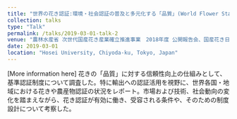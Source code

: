 ```yaml
---
title: "世界の花き認証:環境・社会認証の普及と多元化する「品質」(World Flower Standards, MPS Japan)"
collection: talks
type: "Talk"
permalink: /talks/2019-03-01-talk-2
venue: "農林水産省 次世代国産花き産業確立推進事業　2018年度 公開報告会、国産花き日持ち性向上推進協議会 (Conference presentation, Vase life improvement project for Japanese flowers, funded by the Ministry of Agriculture, Forestry and Fisheries, Japan, Next Generation Domestic Flower Industry Promotion Project)"
date: 2019-03-01
location: "Hosei University, Chiyoda-ku, Tokyo, Japan"
---
```


[More information here] 花きの「品質」に対する信頼性向上の仕組みとして、基準認証制度について調査した。特に輸出への認証活用を視野に、世界各国・地域における花きや農産物認証の状況をレポート。市場および技術、社会動向の変化を踏まえながら、花き認証が有効に働き、受容される条件や、そのための制度設計について考察した。
